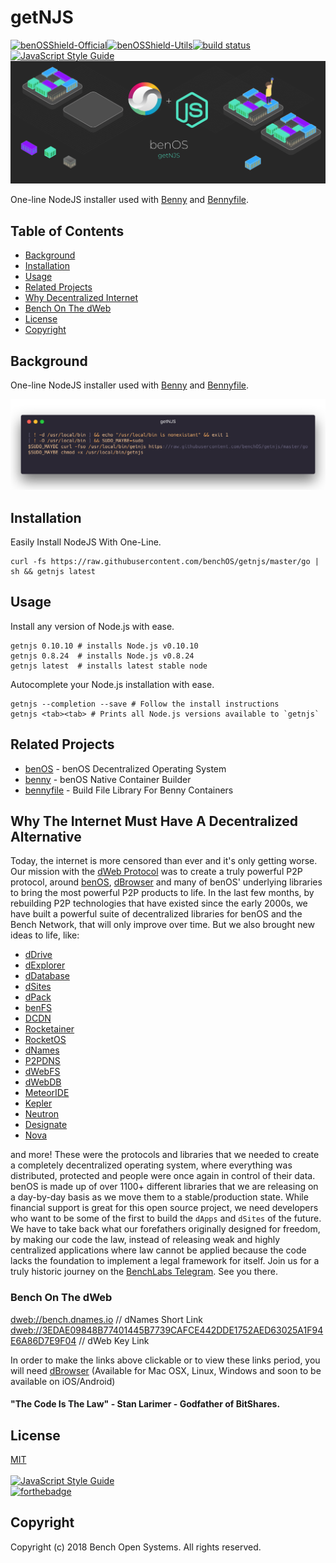 # getNJS
[![benOSShield-Official](https://img.shields.io/badge/benOS-Native-brightgreen.svg)](https://github.com/benchOS/benOS)[![benOSShield-Utils](https://img.shields.io/badge/benOS-Utils-brightgreen.svg)](https://github.com/benchOS/benOS)[![build status](http://img.shields.io/travis/benchOS/getnjs.svg?style=flat)](http://travis-ci.org/benchOS/getnjs)[![JavaScript Style Guide](https://img.shields.io/badge/code_style-standard-brightgreen.svg)](https://standardjs.com)
[![benOSRepoHeader](https://raw.githubusercontent.com/benchOS/benchOS-design/master/repo-headers/getnjs.png)](https://github.com/benchOS/getnjs)
<br>

One-line NodeJS installer used with [Benny](https://github.com/benchOS/benny) and [Bennyfile](https://github.com/benchOS/bennyfile).


## Table of Contents

- [Background](#background)
- [Installation](#installation)
- [Usage](#usage)
- [Related Projects](#related-projects)
- [Why Decentralized Internet](#why-the-internet-must-have-a-decentralized-alternative)
- [Bench On The dWeb](#bench-on-the-dweb)
- [License](#license)
- [Copyright](#license)

## Background
One-line NodeJS installer used with [Benny](https://github.com/benchOS/benny) and [Bennyfile](https://github.com/benchOS/bennyfile).

[![benOSRepoHeader](https://raw.githubusercontent.com/benchOS/benchOS-design/master/terminal-screens/getnjs.png)](https://github.com/benchOS/getnjs)


## Installation

Easily Install NodeJS With One-Line.

```
curl -fs https://raw.githubusercontent.com/benchOS/getnjs/master/go | sh && getnjs latest
```

## Usage

Install any version of Node.js with ease.

```
getnjs 0.10.10 # installs Node.js v0.10.10
getnjs 0.8.24  # installs Node.js v0.8.24
getnjs latest  # installs latest stable node
```

Autocomplete your Node.js installation with ease.

```
getnjs --completion --save # Follow the install instructions
getnjs <tab><tab> # Prints all Node.js versions available to `getnjs`
```

## Related Projects
- [benOS](https://github.com/benchOS/benOS) - benOS Decentralized Operating System
- [benny](https://github.com/benchOS/dpack-logger) - benOS Native Container Builder
- [bennyfile](https://github.com/distributedweb/bennyfile) - Build File Library For Benny Containers

## Why The Internet Must Have A Decentralized Alternative
Today, the internet is more censored than ever and it's only getting worse. Our mission with the [dWeb Protocol](https://github.com/distributedweb/dweb) was to create a truly powerful P2P protocol, around [benOS](https://github.com/benchOS/benos), [dBrowser](https://github.com/benchOS/dbrowser) and many of benOS' underlying libraries to bring the most powerful P2P products to life. In the last few months, by rebuilding P2P technologies that have existed since the early 2000s, we have built a powerful suite of decentralized libraries for benOS and the Bench Network, that will only improve over time. But we also brought new ideas to life, like:

- [dDrive](https://github.com/distributedweb/ddrive)
- [dExplorer](https://github.com/distributedweb/dexplorer)
- [dDatabase](https://github.com/distributedweb/ddatabase)
- [dSites](https://github.com/distributedweb/dsites)
- [dPack](https://github.com/distributedweb/dpack)
- [benFS](https://github.com/benchOS/benfs)
- [DCDN](https://github.com/distributedweb/dcdn)
- [Rocketainer](https://github.com/distributedweb/rocketainer)
- [RocketOS](https://github.com/distributedweb/rocketos)
- [dNames](https://github.com/distributedweb/dnames)
- [P2PDNS](https://github.com/distributedweb/p2pdns)
- [dWebFS](https://github.com/distributedweb/dwebfs)
- [dWebDB](https://github.com/distributedweb/dwebdb)
- [MeteorIDE](https://github.com/distributedweb/meteorIDE)
- [Kepler](https://github.com/benchlab/kepler)
- [Neutron](https://github.com/benchlab/neutron)
- [Designate](https://github.com/benchlab/designate)
- [Nova](https://github.com/benchlab/nova)

and more! These were the protocols and libraries that we needed to create a completely decentralized operating system, where everything was distributed, protected and people were once again in control of their data. benOS is made up of over 1100+ different libraries that we are releasing on a day-by-day basis as we move them to a stable/production state. While financial support is great for this open source project, we need developers who want to be some of the first to build the `dApps` and `dSites` of the future. We have to take back what our forefathers originally designed for freedom, by making our code the law, instead of releasing weak and highly centralized applications where law cannot be applied because the code lacks the foundation to implement a legal framework for itself. Join us for a truly historic journey on the [BenchLabs Telegram](https://t.me/benchlabs). See you there.

### Bench On The dWeb
[dweb://bench.dnames.io](dweb://bench.dnames.io) // dNames Short Link
[dweb://3EDAE09848B77401445B7739CAFCE442DDE1752AED63025A1F94E6A86D7E9F04](dweb://3EDAE09848B77401445B7739CAFCE442DDE1752AED63025A1F94E6A86D7E9F04) // dWeb Key Link

In order to make the links above clickable or to view these links period, you will need [dBrowser](https://github.com/benchOS/dbrowser) (Available for Mac OSX, Linux, Windows and soon to be available on iOS/Android)

#### "The Code Is The Law" - Stan Larimer - Godfather of BitShares.

## License
[MIT](LICENSE.md)
<br><br>
[![JavaScript Style Guide](https://cdn.rawgit.com/standard/standard/master/badge.svg)](https://github.com/standard/standard)
<br>
[![forthebadge](https://forthebadge.com/images/badges/made-with-javascript.svg)](https://js.distributedwebs.org)
<br>

## Copyright
Copyright (c) 2018 Bench Open Systems. All rights reserved.

